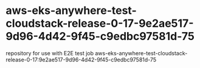 # aws-eks-anywhere-test-cloudstack-release-0-17-9e2ae517-9d96-4d42-9f45-c9edbc97581d-75
repository for use with E2E test job aws-eks-anywhere-test-cloudstack-release-0-17:9e2ae517-9d96-4d42-9f45-c9edbc97581d-75
